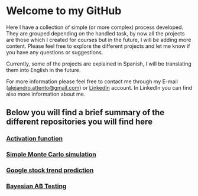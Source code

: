 # Welcome to my GitHub

Here I have a collection of simple (or more complex) process developed.
They are grouped depending on the handled task, by now all the projects are those which I created for courses but in the future, I will be adding more content.
Please feel free to explore the different projects and let me know if you have any questions or suggestions.

Currently, some of the projects are explained in Spanish, I will be translating them into English in the future.

For more information please feel free to contact me through my E-mail (alejandro.attento@gmail.com) or [LinkedIn](https://www.linkedin.com/in/alejandro-daniel-attento/) account.
In LinkedIn you can find also more information about me.

## Below you will find a brief summary of the different repositories you will find here

### [Activation function](https://github.com/AlejandroAttento/Activation-function)

### [Simple Monte Carlo simulation](https://github.com/AlejandroAttento/Simple-Monte-Carlo-simulation)

### [Google stock trend prediction](https://github.com/AlejandroAttento/Google-stock-trend-prediction)

### [Bayesian AB Testing](https://github.com/AlejandroAttento/Bayesian-AB-Testing)
